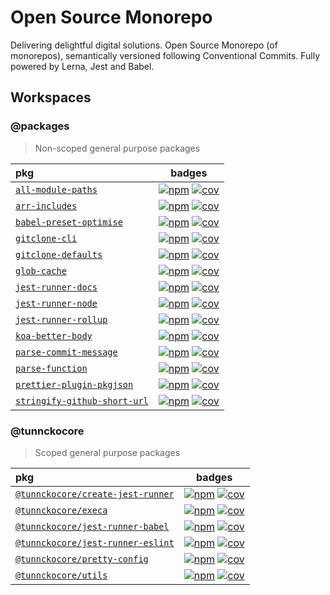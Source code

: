 # Open Source Monorepo

Delivering delightful digital solutions. Open Source Monorepo (of monorepos), semantically versioned following Conventional Commits. Fully powered by Lerna, Jest and Babel.

## Workspaces

<!-- prettier-ignore-start -->

### @packages

> Non-scoped general purpose packages

| pkg | badges |
| :--- | :---: |
| [`all-module-paths`](https://ghub.now.sh/all-module-paths) | [![npm][npm-6e0bb0fe0a-img]][npm-6e0bb0fe0a-url] [![cov][cov-6e0bb0fe0a-img]][cov-6e0bb0fe0a-url] |
| [`arr-includes`](https://ghub.now.sh/arr-includes) | [![npm][npm-2f3f114f7a-img]][npm-2f3f114f7a-url] [![cov][cov-2f3f114f7a-img]][cov-2f3f114f7a-url] |
| [`babel-preset-optimise`](https://ghub.now.sh/babel-preset-optimise) | [![npm][npm-66dc81456a-img]][npm-66dc81456a-url] [![cov][cov-66dc81456a-img]][cov-66dc81456a-url] |
| [`gitclone-cli`](https://ghub.now.sh/gitclone-cli) | [![npm][npm-dec4d0cc05-img]][npm-dec4d0cc05-url] [![cov][cov-dec4d0cc05-img]][cov-dec4d0cc05-url] |
| [`gitclone-defaults`](https://ghub.now.sh/gitclone-defaults) | [![npm][npm-cac2bd5e92-img]][npm-cac2bd5e92-url] [![cov][cov-cac2bd5e92-img]][cov-cac2bd5e92-url] |
| [`glob-cache`](https://ghub.now.sh/glob-cache) | [![npm][npm-9d6fa88185-img]][npm-9d6fa88185-url] [![cov][cov-9d6fa88185-img]][cov-9d6fa88185-url] |
| [`jest-runner-docs`](https://ghub.now.sh/jest-runner-docs) | [![npm][npm-bfbf73f3e5-img]][npm-bfbf73f3e5-url] [![cov][cov-bfbf73f3e5-img]][cov-bfbf73f3e5-url] |
| [`jest-runner-node`](https://ghub.now.sh/jest-runner-node) | [![npm][npm-13c18163b7-img]][npm-13c18163b7-url] [![cov][cov-13c18163b7-img]][cov-13c18163b7-url] |
| [`jest-runner-rollup`](https://ghub.now.sh/jest-runner-rollup) | [![npm][npm-cf87a4edb8-img]][npm-cf87a4edb8-url] [![cov][cov-cf87a4edb8-img]][cov-cf87a4edb8-url] |
| [`koa-better-body`](https://ghub.now.sh/koa-better-body) | [![npm][npm-e4f83c0c22-img]][npm-e4f83c0c22-url] [![cov][cov-e4f83c0c22-img]][cov-e4f83c0c22-url] |
| [`parse-commit-message`](https://ghub.now.sh/parse-commit-message) | [![npm][npm-c760c3945d-img]][npm-c760c3945d-url] [![cov][cov-c760c3945d-img]][cov-c760c3945d-url] |
| [`parse-function`](https://ghub.now.sh/parse-function) | [![npm][npm-a236619861-img]][npm-a236619861-url] [![cov][cov-a236619861-img]][cov-a236619861-url] |
| [`prettier-plugin-pkgjson`](https://ghub.now.sh/prettier-plugin-pkgjson) | [![npm][npm-07945251a6-img]][npm-07945251a6-url] [![cov][cov-07945251a6-img]][cov-07945251a6-url] |
| [`stringify-github-short-url`](https://ghub.now.sh/stringify-github-short-url) | [![npm][npm-3c6aafac3a-img]][npm-3c6aafac3a-url] [![cov][cov-3c6aafac3a-img]][cov-3c6aafac3a-url] |

### @tunnckocore

> Scoped general purpose packages

| pkg | badges |
| :--- | :---: |
| [`@tunnckocore/create-jest-runner`](https://ghub.now.sh/@tunnckocore/create-jest-runner) | [![npm][npm-76c512834b-img]][npm-76c512834b-url] [![cov][cov-76c512834b-img]][cov-76c512834b-url] |
| [`@tunnckocore/execa`](https://ghub.now.sh/@tunnckocore/execa) | [![npm][npm-0ee88d61eb-img]][npm-0ee88d61eb-url] [![cov][cov-0ee88d61eb-img]][cov-0ee88d61eb-url] |
| [`@tunnckocore/jest-runner-babel`](https://ghub.now.sh/@tunnckocore/jest-runner-babel) | [![npm][npm-66996266fb-img]][npm-66996266fb-url] [![cov][cov-66996266fb-img]][cov-66996266fb-url] |
| [`@tunnckocore/jest-runner-eslint`](https://ghub.now.sh/@tunnckocore/jest-runner-eslint) | [![npm][npm-c7106a6fc9-img]][npm-c7106a6fc9-url] [![cov][cov-c7106a6fc9-img]][cov-c7106a6fc9-url] |
| [`@tunnckocore/pretty-config`](https://ghub.now.sh/@tunnckocore/pretty-config) | [![npm][npm-9c57de05d6-img]][npm-9c57de05d6-url] [![cov][cov-9c57de05d6-img]][cov-9c57de05d6-url] |
| [`@tunnckocore/utils`](https://ghub.now.sh/@tunnckocore/utils) | [![npm][npm-2ee61b0213-img]][npm-2ee61b0213-url] [![cov][cov-2ee61b0213-img]][cov-2ee61b0213-url] |

[npm-6e0bb0fe0a-url]: https://www.npmjs.com/package/all-module-paths
[npm-6e0bb0fe0a-img]: https://badgen.net/npm/v/all-module-paths?icon=npm
[cov-6e0bb0fe0a-url]: https://www.npmjs.com/package/all-module-paths
[cov-6e0bb0fe0a-img]: https://badgen.net/badge/coverage/95.35%25/99CC09?icon=codecov
[npm-2f3f114f7a-url]: https://www.npmjs.com/package/arr-includes
[npm-2f3f114f7a-img]: https://badgen.net/npm/v/arr-includes?icon=npm
[cov-2f3f114f7a-url]: https://www.npmjs.com/package/arr-includes
[cov-2f3f114f7a-img]: https://badgen.net/badge/coverage/100%25/green?icon=codecov
[npm-66dc81456a-url]: https://www.npmjs.com/package/babel-preset-optimise
[npm-66dc81456a-img]: https://badgen.net/npm/v/babel-preset-optimise?icon=npm
[cov-66dc81456a-url]: https://www.npmjs.com/package/babel-preset-optimise
[cov-66dc81456a-img]: https://badgen.net/badge/coverage/98.61%25/99CC09?icon=codecov
[npm-dec4d0cc05-url]: https://www.npmjs.com/package/gitclone-cli
[npm-dec4d0cc05-img]: https://badgen.net/npm/v/gitclone-cli?icon=npm
[cov-dec4d0cc05-url]: https://www.npmjs.com/package/gitclone-cli
[cov-dec4d0cc05-img]: https://badgen.net/badge/coverage/unknown/grey?icon=codecov
[npm-cac2bd5e92-url]: https://www.npmjs.com/package/gitclone-defaults
[npm-cac2bd5e92-img]: https://badgen.net/npm/v/gitclone-defaults?icon=npm
[cov-cac2bd5e92-url]: https://www.npmjs.com/package/gitclone-defaults
[cov-cac2bd5e92-img]: https://badgen.net/badge/coverage/100%25/green?icon=codecov
[npm-9d6fa88185-url]: https://www.npmjs.com/package/glob-cache
[npm-9d6fa88185-img]: https://badgen.net/npm/v/glob-cache?icon=npm
[cov-9d6fa88185-url]: https://www.npmjs.com/package/glob-cache
[cov-9d6fa88185-img]: https://badgen.net/badge/coverage/100%25/green?icon=codecov
[npm-bfbf73f3e5-url]: https://www.npmjs.com/package/jest-runner-docs
[npm-bfbf73f3e5-img]: https://badgen.net/npm/v/jest-runner-docs?icon=npm
[cov-bfbf73f3e5-url]: https://www.npmjs.com/package/jest-runner-docs
[cov-bfbf73f3e5-img]: https://badgen.net/badge/coverage/5.99%25/red?icon=codecov
[npm-13c18163b7-url]: https://www.npmjs.com/package/jest-runner-node
[npm-13c18163b7-img]: https://badgen.net/npm/v/jest-runner-node?icon=npm
[cov-13c18163b7-url]: https://www.npmjs.com/package/jest-runner-node
[cov-13c18163b7-img]: https://badgen.net/badge/coverage/100%25/green?icon=codecov
[npm-cf87a4edb8-url]: https://www.npmjs.com/package/jest-runner-rollup
[npm-cf87a4edb8-img]: https://badgen.net/npm/v/jest-runner-rollup?icon=npm
[cov-cf87a4edb8-url]: https://www.npmjs.com/package/jest-runner-rollup
[cov-cf87a4edb8-img]: https://badgen.net/badge/coverage/6.18%25/red?icon=codecov
[npm-e4f83c0c22-url]: https://www.npmjs.com/package/koa-better-body
[npm-e4f83c0c22-img]: https://badgen.net/npm/v/koa-better-body?icon=npm
[cov-e4f83c0c22-url]: https://www.npmjs.com/package/koa-better-body
[cov-e4f83c0c22-img]: https://badgen.net/badge/coverage/95.56%25/99CC09?icon=codecov
[npm-c760c3945d-url]: https://www.npmjs.com/package/parse-commit-message
[npm-c760c3945d-img]: https://badgen.net/npm/v/parse-commit-message?icon=npm
[cov-c760c3945d-url]: https://www.npmjs.com/package/parse-commit-message
[cov-c760c3945d-img]: https://badgen.net/badge/coverage/65.61%25/orange?icon=codecov
[npm-a236619861-url]: https://www.npmjs.com/package/parse-function
[npm-a236619861-img]: https://badgen.net/npm/v/parse-function?icon=npm
[cov-a236619861-url]: https://www.npmjs.com/package/parse-function
[cov-a236619861-img]: https://badgen.net/badge/coverage/100%25/green?icon=codecov
[npm-07945251a6-url]: https://www.npmjs.com/package/prettier-plugin-pkgjson
[npm-07945251a6-img]: https://badgen.net/npm/v/prettier-plugin-pkgjson?icon=npm
[cov-07945251a6-url]: https://www.npmjs.com/package/prettier-plugin-pkgjson
[cov-07945251a6-img]: https://badgen.net/badge/coverage/25%25/red?icon=codecov
[npm-3c6aafac3a-url]: https://www.npmjs.com/package/stringify-github-short-url
[npm-3c6aafac3a-img]: https://badgen.net/npm/v/stringify-github-short-url?icon=npm
[cov-3c6aafac3a-url]: https://www.npmjs.com/package/stringify-github-short-url
[cov-3c6aafac3a-img]: https://badgen.net/badge/coverage/100%25/green?icon=codecov
[npm-76c512834b-url]: https://www.npmjs.com/package/@tunnckocore/create-jest-runner
[npm-76c512834b-img]: https://badgen.net/npm/v/@tunnckocore/create-jest-runner?icon=npm
[cov-76c512834b-url]: https://www.npmjs.com/package/@tunnckocore/create-jest-runner
[cov-76c512834b-img]: https://badgen.net/badge/coverage/20.38%25/red?icon=codecov
[npm-0ee88d61eb-url]: https://www.npmjs.com/package/@tunnckocore/execa
[npm-0ee88d61eb-img]: https://badgen.net/npm/v/@tunnckocore/execa?icon=npm
[cov-0ee88d61eb-url]: https://www.npmjs.com/package/@tunnckocore/execa
[cov-0ee88d61eb-img]: https://badgen.net/badge/coverage/86.01%25/99CC09?icon=codecov
[npm-66996266fb-url]: https://www.npmjs.com/package/@tunnckocore/jest-runner-babel
[npm-66996266fb-img]: https://badgen.net/npm/v/@tunnckocore/jest-runner-babel?icon=npm
[cov-66996266fb-url]: https://www.npmjs.com/package/@tunnckocore/jest-runner-babel
[cov-66996266fb-img]: https://badgen.net/badge/coverage/6.96%25/red?icon=codecov
[npm-c7106a6fc9-url]: https://www.npmjs.com/package/@tunnckocore/jest-runner-eslint
[npm-c7106a6fc9-img]: https://badgen.net/npm/v/@tunnckocore/jest-runner-eslint?icon=npm
[cov-c7106a6fc9-url]: https://www.npmjs.com/package/@tunnckocore/jest-runner-eslint
[cov-c7106a6fc9-img]: https://badgen.net/badge/coverage/7.79%25/red?icon=codecov
[npm-9c57de05d6-url]: https://www.npmjs.com/package/@tunnckocore/pretty-config
[npm-9c57de05d6-img]: https://badgen.net/npm/v/@tunnckocore/pretty-config?icon=npm
[cov-9c57de05d6-url]: https://www.npmjs.com/package/@tunnckocore/pretty-config
[cov-9c57de05d6-img]: https://badgen.net/badge/coverage/6.25%25/red?icon=codecov
[npm-2ee61b0213-url]: https://www.npmjs.com/package/@tunnckocore/utils
[npm-2ee61b0213-img]: https://badgen.net/npm/v/@tunnckocore/utils?icon=npm
[cov-2ee61b0213-url]: https://www.npmjs.com/package/@tunnckocore/utils
[cov-2ee61b0213-img]: https://badgen.net/badge/coverage/100%25/green?icon=codecov

<!-- prettier-ignore-end -->